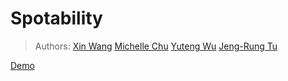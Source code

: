 # Spotability

> Authors: [Xin Wang](https://github.com/xinwng) [Michelle Chu](https://github.com/meshellchoo) [Yuteng Wu](https://github.com/YTTWu) [Jeng-Rung Tu](https://github.com/JengRung)

[Demo](https://devpost.com/software/temp-project-name-lp2jvd)
